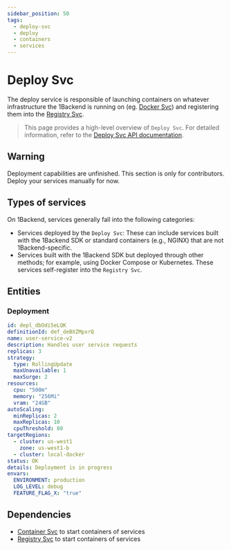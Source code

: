 ```yaml
---
sidebar_position: 50
tags:
  - deploy-svc
  - deploy
  - containers
  - services
---
```


# Deploy Svc

The deploy service is responsible of launching containers on whatever infrastructure the 1Backend is running on (eg. [Docker Svc](/docs/built-in-services/container-svc)) and registering them into the [Registry Svc](/docs/built-in-services/container-svc).

> This page provides a high-level overview of `Deploy Svc`. For detailed information, refer to the [Deploy Svc API documentation](/docs/1backend/save-deployment).

## Warning

Deployment capabilities are unfinished. This section is only for contributors. Deploy your services manually for now.

## Types of services

On 1Backend, services generally fall into the following categories:

- Services deployed by the `Deploy Svc`: These can include services built with the 1Backend SDK or standard containers (e.g., NGINX) that are not 1Backend-specific.
- Services built with the 1Backend SDK but deployed through other methods; for example, using Docker Compose or Kubernetes. These services self-register into the `Registry Svc`.

## Entities

### Deployment

```yaml
id: depl_dbOdi5eLQK
definitionId: def_deBXZMpxrQ
name: user-service-v2
description: Handles user service requests
replicas: 3
strategy:
  type: RollingUpdate
  maxUnavailable: 1
  maxSurge: 2
resources:
  cpu: "500m"
  memory: "256Mi"
  vram: "24GB"
autoScaling:
  minReplicas: 2
  maxReplicas: 10
  cpuThreshold: 80
targetRegions:
  - cluster: us-west1
    zone: us-west1-b
  - cluster: local-docker
status: OK
details: Deployment is in progress
envars:
  ENVIRONMENT: production
  LOG_LEVEL: debug
  FEATURE_FLAG_X: "true"
```

## Dependencies

- [Container Svc](/docs/built-in-services/container-svc) to start containers of services
- [Registry Svc](/docs/built-in-services/registry-svc) to start containers of services
